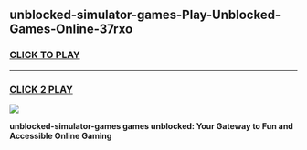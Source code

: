
## unblocked-simulator-games-Play-Unblocked-Games-Online-37rxo
<h3>
<a href="https://premium76.site?title=unblocked-simulator-games&ref=25A">CLICK TO PLAY</a></h3>
<hr>

<h3>
<a href="https://premium76.site?title=unblocked-simulator-games&ref=25A">CLICK 2 PLAY</a>
  
</h3>

<a href="https://premium76.site?title=unblocked-simulator-games&ref=25A"><img src="https://clearcache.store/games.png"></a>


**unblocked-simulator-games games unblocked: Your Gateway to Fun and Accessible Online Gaming**
